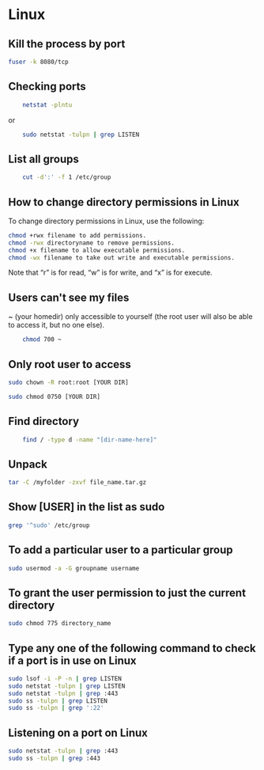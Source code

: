 # Linux 
## Kill the process by port
```bash
fuser -k 8080/tcp 
```

## Checking ports

```bash
    netstat -plntu
``` 
   or
```bash
    sudo netstat -tulpn | grep LISTEN
```
## List all groups

```bash
    cut -d':' -f 1 /etc/group
```
## How to change directory permissions in Linux
To change directory permissions in Linux, use the following:
```bash
chmod +rwx filename to add permissions.
chmod -rwx directoryname to remove permissions.
chmod +x filename to allow executable permissions.
chmod -wx filename to take out write and executable permissions.
```
Note that “r” is for read, “w” is for write, and “x” is for execute. 

## Users can't see my files

~ (your homedir) only accessible to yourself (the root user will also be able to access it, but no one else).

```bash
    chmod 700 ~
```
## Only root user to access

```bash
sudo chown -R root:root [YOUR DIR]

sudo chmod 0750 [YOUR DIR]
```

## Find directory 
```bash
    find / -type d -name "[dir-name-here]" 
```

## Unpack
```bash
tar -C /myfolder -zxvf file_name.tar.gz
```

## Show [USER] in the list as sudo
```bash
grep '^sudo' /etc/group
```

## To add a particular user to a particular group
```bash
sudo usermod -a -G groupname username
```
## To grant the user permission to just the current directory
```bash
sudo chmod 775 directory_name
```
## Type any one of the following command to check if a port is in use on Linux
```bash
sudo lsof -i -P -n | grep LISTEN
sudo netstat -tulpn | grep LISTEN
sudo netstat -tulpn | grep :443
sudo ss -tulpn | grep LISTEN
sudo ss -tulpn | grep ':22'
```

## Listening on a port on Linux
```bash
sudo netstat -tulpn | grep :443
sudo ss -tulpn | grep :443
```

